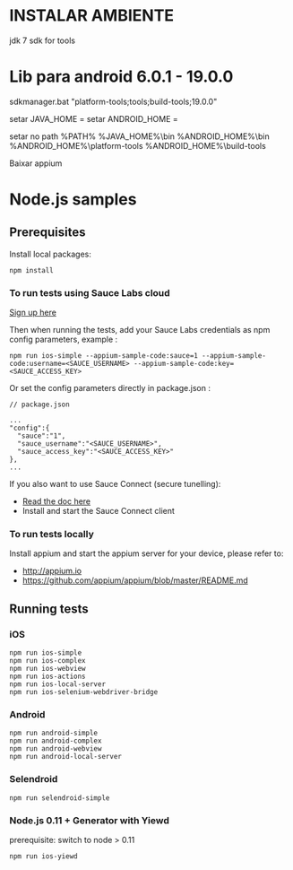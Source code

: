 # INSTALAR AMBIENTE

jdk 7
sdk for tools 

# Lib para android 6.0.1 - 19.0.0
sdkmanager.bat "platform-tools;tools;build-tools;19.0.0"

setar JAVA_HOME = 
setar ANDROID_HOME = 

setar no path %PATH%
%JAVA_HOME%\bin
%ANDROID_HOME%\bin %ANDROID_HOME%\platform-tools %ANDROID_HOME%\build-tools


Baixar appium


# Node.js samples

## Prerequisites

Install local packages:

```
npm install
```

### To run tests using Sauce Labs cloud

[Sign up here](https://saucelabs.com/signup/trial)

Then when running the tests, add your Sauce Labs credentials as npm config parameters, example :

```
npm run ios-simple --appium-sample-code:sauce=1 --appium-sample-code:username=<SAUCE_USERNAME> --appium-sample-code:key=<SAUCE_ACCESS_KEY>

```

Or set the config parameters directly in package.json :

```
// package.json

...
"config":{
  "sauce":"1",
  "sauce_username":"<SAUCE_USERNAME>",
  "sauce_access_key":"<SAUCE_ACCESS_KEY>"
},
...
```

If you also want to use Sauce Connect (secure tunelling):

- [Read the doc here](https://saucelabs.com/docs/connect)
- Install and start the Sauce Connect client


### To run tests locally

Install appium and start the appium server for your device, please refer to:

- http://appium.io
- https://github.com/appium/appium/blob/master/README.md

## Running tests

### iOS

```
npm run ios-simple
npm run ios-complex
npm run ios-webview
npm run ios-actions
npm run ios-local-server
npm run ios-selenium-webdriver-bridge
```

### Android

```
npm run android-simple
npm run android-complex
npm run android-webview
npm run android-local-server
```

### Selendroid

```
npm run selendroid-simple
```

### Node.js 0.11 + Generator with Yiewd

prerequisite: switch to node > 0.11

```
npm run ios-yiewd
```
